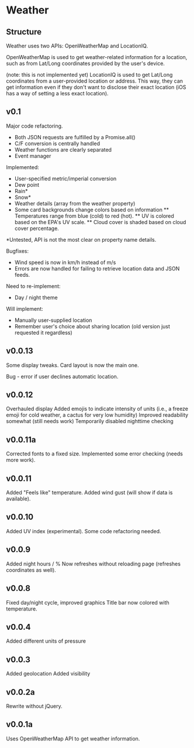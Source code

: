 # Weather

## Structure
Weather uses two APIs: OpenWeatherMap and LocationIQ.

OpenWeatherMap is used to get weather-related information for a location, such as from Lat/Long coordinates provided by the user's device.

(note: this is not implemented yet) LocationIQ is used to get Lat/Long coordinates from a user-provided location or address. This way, they can get information even if they don't want to disclose their exact location (iOS has a way of setting a less exact location).

## v0.1
Major code refactoring.
* Both JSON requests are fulfilled by a Promise.all()
* C/F conversion is centrally handled
* Weather functions are clearly separated
* Event manager

Implemented:
* User-specified metric/imperial conversion
* Dew point
* Rain*
* Snow*
* Weather details (array from the weather property)
* Some card backgrounds change colors based on information
** Temperatures range from blue (cold) to red (hot).
** UV is colored based on the EPA's UV scale.
** Cloud cover is shaded based on cloud cover percentage.

*Untested, API is not the most clear on property name details.

Bugfixes:
* Wind speed is now in km/h instead of m/s
* Errors are now handled for failing to retrieve location data and JSON feeds.

Need to re-implement:
* Day / night theme

Will implement:
* Manually user-supplied location
* Remember user's choice about sharing location (old version just requested it regardless)


## v0.0.13
Some display tweaks.
Card layout is now the main one.

Bug - error if user declines automatic location.

## v0.0.12
Overhauled display
Added emojis to indicate intensity of units (i.e., a freeze emoji for cold weather, a cactus for very low humidity)
Improved readability somewhat (still needs work)
Temporarily disabled nighttime checking

## v0.0.11a
Corrected fonts to a fixed size.
Implemented some error checking (needs more work).

## v0.0.11
Added "Feels like" temperature.
Added wind gust (will show if data is available).

## v0.0.10
Added UV index (experimental).
Some code refactoring needed.

## v0.0.9
Added night hours / %
Now refreshes without reloading page (refreshes coordinates as well).

## v0.0.8
Fixed day/night cycle, improved graphics
Title bar now colored with temperature.

## v0.0.4
Added different units of pressure

## v0.0.3
Added geolocation
Added visibility

## v0.0.2a
Rewrite without jQuery.

## v0.0.1a
Uses OpenWeatherMap API to get weather information.